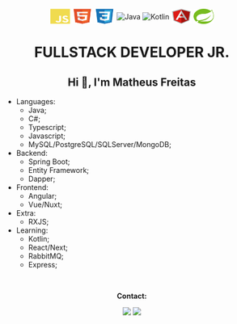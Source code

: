 <div align="center" style="display: inline_block"><br>
  <img align="center" alt="Js" height="30" width="40" src="https://raw.githubusercontent.com/devicons/devicon/master/icons/javascript/javascript-plain.svg">
  <img align="center" alt="HTML" height="30" width="40" src="https://raw.githubusercontent.com/devicons/devicon/master/icons/html5/html5-original.svg">
  <img align="center" alt="CSS" height="30" width="40" src="https://raw.githubusercontent.com/devicons/devicon/master/icons/css3/css3-original.svg">
  <img align="center" alt="Java" height="30" width="40" src="https://cdn.jsdelivr.net/gh/devicons/devicon/icons/java/java-original.svg" />
  <img align="center" alt="Kotlin" height="30" width="40" src="https://cdn.jsdelivr.net/gh/devicons/devicon/icons/kotlin/kotlin-original.svg" />
  <img align="center" alt="Angular" height="30" width="40" src="https://github.com/devicons/devicon/blob/v2.15.1/icons/angularjs/angularjs-original.svg" />
  <img align="center" alt="Spring" height="30" width="40" src="https://github.com/devicons/devicon/blob/v2.15.1/icons/spring/spring-original.svg" /> 
</div>

<h1 align="center">FULLSTACK DEVELOPER JR.</h1>

<h2 align="center">Hi 👋, I'm Matheus Freitas</h2>

- Languages:
  - Java;
  - C#;
  - Typescript;
  - Javascript;
  - MySQL/PostgreSQL/SQLServer/MongoDB;
- Backend:
   - Spring Boot;
   - Entity Framework;
   - Dapper;
- Frontend:
   - Angular;
   - Vue/Nuxt;
- Extra:
   - RXJS;
- Learning:
   - Kotlin;
   - React/Next;
   - RabbitMQ;
   - Express;

<br>

<p align="center"><strong> Contact: </strong></p>
<div align="center"> 
  <a href = "mailto:mathffreitas@hotmail.com"><img src="https://img.shields.io/badge/-Gmail-%23333?style=for-the-badge&logo=gmail&logoColor=white" target="_blank"></a>
  <a href="https://www.linkedin.com/in/matheusfilipefreitas/" target="_blank"><img src="https://img.shields.io/badge/-LinkedIn-%230077B5?style=for-the-badge&logo=linkedin&logoColor=white" target="_blank"></a>  
</div>

<br>
